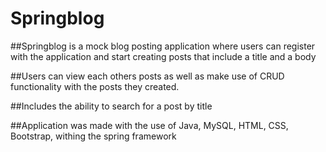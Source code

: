 # Springblog

##Springblog is a mock blog posting application where users can register with the application and start creating posts that include a title and a body

##Users can view each others posts as well as make use of CRUD functionality with the posts they created.

##Includes the ability to search for a post by title

##Application was made with the use of Java, MySQL, HTML, CSS, Bootstrap, withing the spring framework

